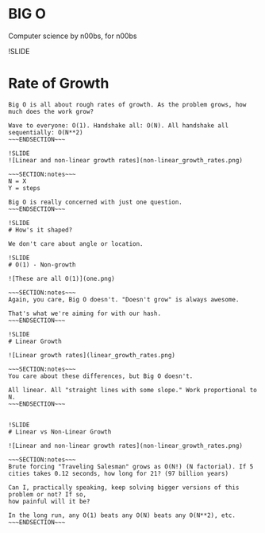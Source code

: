 # BIG O

Computer science by n00bs, for n00bs

!SLIDE
# Rate of Growth

~~~SECTION:notes~~~
Big O is all about rough rates of growth. As the problem grows, how much does the work grow? 

Wave to everyone: O(1). Handshake all: O(N). All handshake all sequentially: O(N**2)
~~~ENDSECTION~~~

!SLIDE
![Linear and non-linear growth rates](non-linear_growth_rates.png)

~~~SECTION:notes~~~
N = X
Y = steps

Big O is really concerned with just one question.
~~~ENDSECTION~~~

!SLIDE
# How's it shaped?

We don't care about angle or location.

!SLIDE
# O(1) - Non-growth

![These are all O(1)](one.png)

~~~SECTION:notes~~~
Again, you care, Big O doesn't. "Doesn't grow" is always awesome.

That's what we're aiming for with our hash.
~~~ENDSECTION~~~

!SLIDE
# Linear Growth

![Linear growth rates](linear_growth_rates.png)

~~~SECTION:notes~~~
You care about these differences, but Big O doesn't. 

All linear. All "straight lines with some slope." Work proportional to N.
~~~ENDSECTION~~~


!SLIDE
# Linear vs Non-Linear Growth

![Linear and non-linear growth rates](non-linear_growth_rates.png)

~~~SECTION:notes~~~
Brute forcing "Traveling Salesman" grows as O(N!) (N factorial). If 5 cities takes 0.12 seconds, how long for 21? (97 billion years)

Can I, practically speaking, keep solving bigger versions of this problem or not? If so,
how painful will it be?

In the long run, any O(1) beats any O(N) beats any O(N**2), etc.
~~~ENDSECTION~~~
